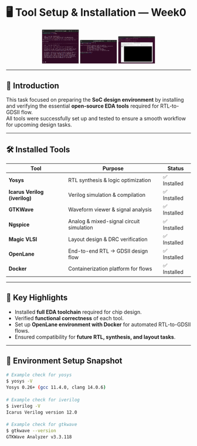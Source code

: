 # 🖥️ Tool Setup & Installation — Week0

<div align="center">

<img src="./images/yosys.png" alt="Yosys" width="100"/>
<img src="./images/iverilog.png" alt="Iverilog" width="100"/>
<img src="./images/gtkwave.png" alt="GTKWave" width="100"/>

</div>

---

## 🚀 Introduction
This task focused on preparing the **SoC design environment** by installing and verifying the essential **open-source EDA tools** required for RTL-to-GDSII flow.  
All tools were successfully set up and tested to ensure a smooth workflow for upcoming design tasks.  

---

## 🛠️ Installed Tools

| Tool        | Purpose                                 | Status |
|-------------|-----------------------------------------|--------|
| **Yosys**   | RTL synthesis & logic optimization      | ✅ Installed |
| **Icarus Verilog (iverilog)** | Verilog simulation & compilation | ✅ Installed |
| **GTKWave** | Waveform viewer & signal analysis       | ✅ Installed |
| **Ngspice** | Analog & mixed-signal circuit simulation | ✅ Installed |
| **Magic VLSI** | Layout design & DRC verification      | ✅ Installed |
| **OpenLane** | End-to-end RTL → GDSII design flow     | ✅ Installed |
| **Docker**   | Containerization platform for flows    | ✅ Installed |

---

## 🔑 Key Highlights
- Installed **full EDA toolchain** required for chip design.  
- Verified **functional correctness** of each tool.  
- Set up **OpenLane environment with Docker** for automated RTL-to-GDSII flows.  
- Ensured compatibility for **future RTL, synthesis, and layout tasks**.  

---

## 📂 Environment Setup Snapshot
```bash
# Example check for yosys
$ yosys -V
Yosys 0.26+ (gcc 11.4.0, clang 14.0.6)

# Example check for iverilog
$ iverilog -V
Icarus Verilog version 12.0

# Example check for gtkwave
$ gtkwave --version
GTKWave Analyzer v3.3.118

